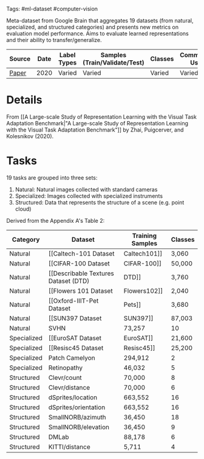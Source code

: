Tags: #ml-dataset #computer-vision 

Meta-dataset from Google Brain that aggregates 19 datasets (from natural, specialized, and structured categories) and presents new metrics on evaluation model performance.  Aims to evaluate learned representations and their ability to transfer/generalize.

| Source | Date | Label Types | Samples (Train/Validate/Test) | Classes | Commercial Use? |
| --- | --- | --- | --- | --- | --- |
| [Paper](https://arxiv.org/abs/1910.04867) | 2020 | Varied | Varied | Varied | Varied | Partial? |

# Details
From [[A Large-scale Study of Representation Learning with the Visual Task Adaptation Benchmark|"A Large-scale Study of Representation Learning with the Visual Task Adaptation Benchmark"]] by Zhai, Puigcerver, and Kolesnikov (2020).

# Tasks
19 tasks are grouped into three sets:
1. Natural: Natural images collected with standard cameras
2. Specialized: Images collected with specialized instruments
3. Structured: Data that represents the structure of a scene (e.g. point cloud)

Derived from the Appendix A's Table 2:

| Category | Dataset | Training Samples | Classes |
| --- | --- | --- | --- |
| Natural | [[Caltech-101 Dataset|Caltech101]] | 3,060 | 102 |
| Natural | [[CIFAR-100 Dataset|CIFAR-100]] | 50,000 | 100 |
| Natural | [[Describable Textures Dataset (DTD)|DTD]] | 3,760 | 47 |
| Natural | [[Flowers 101 Dataset|Flowers102]] | 2,040 | 102 |
| Natural | [[Oxford-IIIT-Pet Dataset|Pets]] | 3,680 | 37 |
| Natural | [[SUN397 Dataset|SUN397]] | 87,003 | 397 |
| Natural | SVHN | 73,257 | 10 |
| Specialized | [[EuroSAT Dataset|EuroSAT]] | 21,600 | 10 |
| Specialized | [[Resisc45 Dataset|Resisc45]] | 25,200 | 45 |
| Specialized | Patch Camelyon | 294,912 | 2 |
| Specialized | Retinopathy | 46,032 | 5 |
| Structured | Clevr/count | 70,000 | 8 |
| Structured | Clevr/distance | 70,000 | 6 |
| Structured | dSprites/location | 663,552 | 16 |
| Structured | dSprites/orientation | 663,552 | 16 |
| Structured | SmallNORB/azimuth | 36,450 | 18 |
| Structured | SmallNORB/elevation | 36,450 | 9 |
| Structured | DMLab | 88,178 | 6 |
| Structured | KITTI/distance | 5,711 | 4 |


